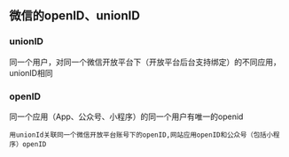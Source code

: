 

## 微信的openID、unionID

### unionID
同一个用户，对同一个微信开放平台下（开放平台后台支持绑定）的不同应用，unionID相同
### openID
同一个应用（App、公众号、小程序）的同一个用户有唯一的openid

```
用unionId关联同一个微信开放平台账号下的openID,网站应用openID和公众号（包括小程序）openID

```